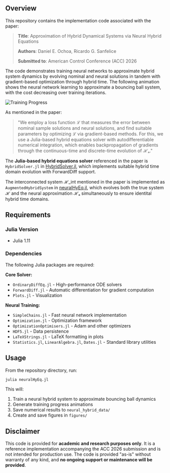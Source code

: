 ## Overview

This repository contains the implementation code associated with the paper:

> **Title**: Approximation of Hybrid Dynamical Systems via Neural Hybrid Equations
> 
> **Authors**: Daniel E. Ochoa, Ricardo G. Sanfelice
> 
> **Submitted to**: American Control Conference (ACC) 2026

The code demonstrates training neural networks to approximate hybrid system dynamics by evolving nominal and neural solutions in tandem with gradient-based optimization through hybrid time. The following animation shows the neural network learning to approximate a bouncing ball system, with the cost decreasing over training iterations.

![Training Progress](neural_hybrid_data/training_animation_2025-09-29_22-48-19.gif)

As mentioned in the paper:

> "We employ a loss function ℒ that measures the error between nominal sample solutions and neural solutions, and find suitable parameters by optimizing ℒ via gradient-based methods. For this, we use a Julia-based hybrid equations solver with autodifferentiable numerical integration, which enables backpropagation of gradients through the continuous-time and discrete-time evolution of ℋₐ."

The **Julia-based hybrid equations solver** referenced in the paper is `HybridSolver.jl` in [HybridSolver.jl](HybridSolver.jl), which implements suitable hybrid time domain evolution with ForwardDiff support.

The interconnected system ℋ_int mentioned in the paper is implemented as `AugmentedHybridSystem` in [neuralHyEq.jl](neuralHyEq.jl), which evolves both the true system ℋ and the neural approximation ℋₐ simultaneously to ensure identital hybrid time domains.

## Requirements

### Julia Version
- Julia 1.11 

### Dependencies
The following Julia packages are required:

**Core Solver:**
- `OrdinaryDiffEq.jl` - High-performance ODE solvers
- `ForwardDiff.jl` - Automatic differentiation for gradient computation
- `Plots.jl` - Visualization

**Neural Training:**
- `SimpleChains.jl` - Fast neural network implementation
- `Optimization.jl` - Optimization framework
- `OptimizationOptimisers.jl` - Adam and other optimizers
- `HDF5.jl` - Data persistence
- `LaTeXStrings.jl` - LaTeX formatting in plots
- `Statistics.jl`, `LinearAlgebra.jl`, `Dates.jl` - Standard library utilities

## Usage

From the repository directory, run:
```bash
julia neuralHyEq.jl
```

This will:
1. Train a neural hybrid system to approximate bouncing ball dynamics
2. Generate training progress animations
3. Save numerical results to `neural_hybrid_data/`
4. Create and save figures in `figures/`

## Disclaimer

This code is provided for **academic and research purposes only**. It is a reference implementation accompanying the ACC 2026 submission and is not intended for production use. The code is provided "as-is" without warranty of any kind, and **no ongoing support or maintenance will be provided**.